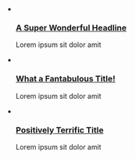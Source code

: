 <html lang="en-US">
  <head>
    <meta charset="UTF-8">
    <!-- Begin Jekyll SEO tag v2.7.1 -->
<title>eu</title>
<meta name="generator" content="Jekyll v3.9.0" />
<meta property="og:title" content="site" />
<meta property="og:locale" content="en_US" />
<link rel="canonical" href="https://eudocerrado.github.io/site/" />
<meta property="og:url" content="https://eudocerrado.github.io/site/" />
<meta property="og:site_name" content="site" />
<meta name="twitter:card" content="summary" />
<meta property="twitter:title" content="site" />
<script type="application/ld+json">
{"url":"https://eudocerrado.github.io/site/","@type":"WebSite","headline":"site","name":"site","@context":"https://schema.org"}</script>
<!-- End Jekyll SEO tag -->

   <meta name="viewport" content="width=device-width, initial-scale=1">
    <link href="https://cdn.jsdelivr.net/npm/bootstrap@5.0.0-beta2/dist/css/bootstrap.min.css" rel="stylesheet" integrity="sha384-BmbxuPwQa2lc/FVzBcNJ7UAyJxM6wuqIj61tLrc4wSX0szH/Ev+nYRRuWlolflfl" crossorigin="anonymous">
    <script src="https://cdn.jsdelivr.net/npm/bootstrap@5.0.0-beta2/dist/js/bootstrap.bundle.min.js" integrity="sha384-b5kHyXgcpbZJO/tY9Ul7kGkf1S0CWuKcCD38l8YkeH8z8QjE0GmW1gYU5S9FOnJ0" crossorigin="anonymous"></script>
   <link rel="stylesheet" type="text/css" href="style.css" />
   
  </head>
  
  <body>
  
  
  <ul class="card-wrapper">
  <li class="card">
    <img src='https://images.unsplash.com/photo-1611916656173-875e4277bea6?crop=entropy&cs=tinysrgb&fit=max&fm=jpg&ixid=MXwxNDU4OXwwfDF8cmFuZG9tfHx8fHx8fHw&ixlib=rb-1.2.1&q=80&w=400' alt=''>
    <h3><a href="">A Super Wonderful Headline</a></h3>
    <p>Lorem ipsum sit dolor amit</p>
  </li>
  <li class="card">
    <img src='https://images.unsplash.com/photo-1611083360739-bdad6e0eb1fa?crop=entropy&cs=tinysrgb&fit=max&fm=jpg&ixid=MXwxNDU4OXwwfDF8cmFuZG9tfHx8fHx8fHw&ixlib=rb-1.2.1&q=80&w=400' alt=''>
    <h3><a href="">What a Fantabulous Title!</a></h3>
    <p>Lorem ipsum sit dolor amit</p>
  </li>
  <li class="card">
    <img src='https://images.unsplash.com/photo-1613230485186-2e7e0fca1253?crop=entropy&cs=tinysrgb&fit=max&fm=jpg&ixid=MXwxNDU4OXwwfDF8cmFuZG9tfHx8fHx8fHw&ixlib=rb-1.2.1&q=80&w=400' alt=''>
    <h3><a href="">Positively Terrific Title</a></h3>
    <p>Lorem ipsum sit dolor amit</p>
  </li>
</ul>
  
  
 </body>


<footer class="site-footer">
   
   
</footer>
    

    
 
</html>

